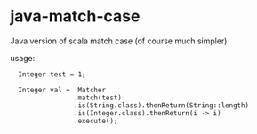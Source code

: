 # java-match-case
Java version of scala match case (of course much simpler)


usage:

```
  Integer test = 1;

  Integer val =  Matcher
                .match(test)
                .is(String.class).thenReturn(String::length)
                .is(Integer.class).thenReturn(i -> i)
                .execute();
```
